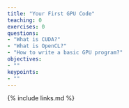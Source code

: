 ```yaml
---
title: "Your First GPU Code"
teaching: 0
exercises: 0
questions:
- "What is CUDA?"
- "What is OpenCL?"
- "How to write a basic GPU program?"
objectives:
- ""
keypoints:
- ""
---
```


{% include links.md %}

